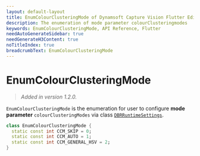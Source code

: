 ```yaml
---
layout: default-layout
title: EnumColourClusteringMode of Dynamsoft Capture Vision Flutter Edition
description: The enumeration of mode parameter colourClusteringmodes
keywords: EnumColourClusteringMode, API Reference, Flutter
needAutoGenerateSidebar: true
needGenerateH3Content: true
noTitleIndex: true
breadcrumbText: EnumColourClusteringMode
---
```


# EnumColourClusteringMode

> *Added in version 1.2.0.*

`EnumColourClusteringMode` is the enumeration for user to configure **mode parameter** `colourClusteringModes` via class [`DBRRuntimeSettings`](class-dbr-runtime-settings.md).

```dart
class EnumColourClusteringMode {
  static const int CCM_SKIP = 0;
  static const int CCM_AUTO = 1;
  static const int CCM_GENERAL_HSV = 2;
}
```
